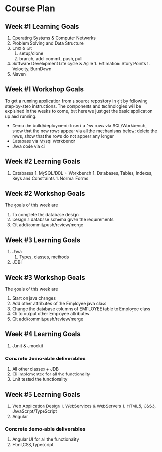# Course Plan

## Week #1 Learning Goals

  1. Operating Systems & Computer Networks
  1. Problem Solving and Data Structure
  1. Unix & Git
     1. setup/clone
     1. branch, add, commit, push, pull
  1. Software Development Life cycle & Agile
    1. Estimation: Story Points
    1. Velocity, BurnDown
  1. Maven
 
## Week #1 Workshop Goals

  To get a running application from a source repository in git by following step-by-step instructions. The components and technologies will be explained in the weeks to come, but here we just get the basic application up and running.
 
   * Demo the build/deployment: Insert a few rows via SQL/Workbench, show that the new rows appear via all the mechanisms below; delete the rows, show that the rows do not appear any longer
   * Database via Mysql Workbench
   * Java code via cli
   
## Week #2 Learning Goals
  
  1. Databases
    1. MySQL/DDL + Workbench
    1. Databases, Tables, Indexes, Keys and Constraints
    1. Normal Forms
  

## Week #2 Workshop Goals

The goals of this week are
  1. To complete the database design
  1. Design a database schema given the requirements
  1. Git add/commit/push/review/merge
 

## Week #3 Learning Goals

 1. Java
    1. Types, classes, methods
  1. JDBI
    
## Week #3 Workshop Goals

 The goals of this week are
  1. Start on java changes
  1. Add other attributes of the Employee java class
  1. Change the database columns of EMPLOYEE table to Employee class
  1. Cli to output other Employee attributes
  1. Git add/commit/push/review/merge

## Week #4 Learning Goals

  1. Junit & Jmockit

### Concrete demo-able deliverables

  1. All other classes + JDBI
  1. Cli implemented for all the functionality
  1. Unit tested the functionality
  
## Week #5 Learning Goals
  1. Web Application Design
    1. WebServices & WebServers
    1. HTML5, CSS3, JavaScript/TypeScript
  1. Angular

### Concrete demo-able deliverables

  1. Angular UI for all the functionality
  1. Html,CSS,Typescript
  
 

 
  
 
